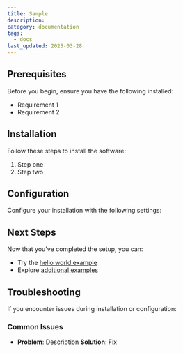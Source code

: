 ```yaml
---
title: Sample
description: 
category: documentation
tags:
  - docs
last_updated: 2025-03-28
---
```





## Prerequisites
Before you begin, ensure you have the following installed:

- Requirement 1
- Requirement 2



## Installation
Follow these steps to install the software:

1. Step one
2. Step two



## Configuration
Configure your installation with the following settings:





## Next Steps
Now that you've completed the setup, you can:

- Try the [hello world example](./)
- Explore [additional examples](./)



## Troubleshooting
If you encounter issues during installation or configuration:

### Common Issues

- **Problem**: Description
  **Solution**: Fix

